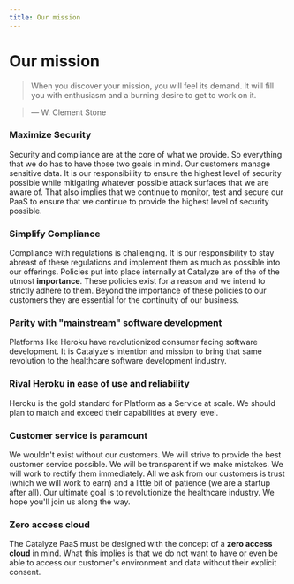 ```yaml
---
title: Our mission
---
```


# Our mission

> When you discover your mission, you will feel its demand. It will fill you with enthusiasm and a burning desire to get to work on it.

> — W. Clement Stone


### Maximize Security
Security and compliance are at the core of what we provide. So everything that we do has to have those two goals in mind. Our customers manage sensitive data. It is our responsibility to ensure the highest level of security possible while mitigating whatever possible attack surfaces that we are aware of. That also implies that we continue to monitor, test and secure our PaaS to ensure that we continue to provide the highest level of security possible.

### Simplify Compliance
Compliance with regulations is challenging. It is our responsibility to stay abreast of these regulations and implement them as much as possible into our offerings. Policies put into place internally at Catalyze are of the of the utmost **importance**. These policies exist for a reason and we intend to strictly adhere to them. Beyond the importance of these policies to our customers they are essential for the continuity of our business.

### Parity with "mainstream" software development
Platforms like Heroku have revolutionized consumer facing software development. It is Catalyze's intention and mission to bring that same revolution to the healthcare software development industry.

### Rival Heroku in ease of use and reliability
Heroku is the gold standard for Platform as a Service at scale. We should plan to match and exceed their capabilities at every level.

### Customer service is paramount
We wouldn't exist without our customers. We will strive to provide the best customer service possible. We will be transparent if we make mistakes. We will work to rectify them immediately. All we ask from our customers is trust (which we will work to earn) and a little bit of patience (we are a startup after all). Our ultimate goal is to revolutionize the healthcare industry. We hope you'll join us along the way.

### Zero access cloud
The Catalyze PaaS must be designed with the concept of a **zero access cloud** in mind. What this implies is that we do not want to have or even be able to access our customer's environment and data without their explicit consent.
